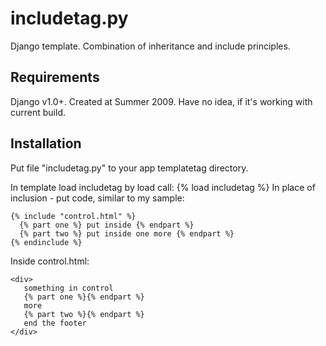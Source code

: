 # includetag.py
Django template. Combination of inheritance and include principles.

Requirements
-------
Django v1.0+. Created at Summer 2009. Have no idea, if it's working with current build.

Installation
-------

Put file "includetag.py" to your app templatetag directory.

In template load includetag by load call: {% load includetag %}
In place of inclusion - put code, similar to my sample:

```HTML+Django
{% include "control.html" %}
  {% part one %} put inside {% endpart %}
  {% part two %} put inside one more {% endpart %}
{% endinclude %}
```

Inside control.html:

```HTML+Django
<div>
   something in control
   {% part one %}{% endpart %}
   more
   {% part two %}{% endpart %}
   end the footer
</div>
```
